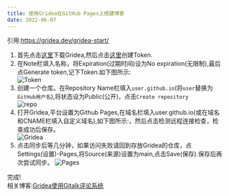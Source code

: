 ```yaml
---
title: 使用Gridea在GitHub Pages上搭建博客
date: 2022-06-07
---
```


引用:https://gridea.dev/gridea-start/

1.  首先点击[这里](https://gridea.dev/#started)下载Gridea,然后点击[这里](https://github.com/settings/tokens/new)创建Token.
2.  在Note栏填入名称，将Expiration(过期时间)设为No expiration(无限制),最后点Generate token,记下Token.如下图所示:  
![Token](/Gridea-on-GitHub-Pages/Token.png)
3.  创建一个仓库。在Repository Name栏填入`user.github.io`(将`user`替换为`GitHub用户名`),将状态设为Public(公开)，点击`Create repository`  
![repo](/Other/GitHub-Create-repository.png)
4.  打开Gridea,平台设置为Github Pages,在域名栏填入user.github.io(或在域名和CNAME栏填入自定义域名),如下图所示:，然后点击检测远程连接检查，检查成功后保存。  
![Gridea](/Gridea-on-GitHub-Pages/Gridea.png)
5.  点击同步后等几分钟，如果访问失败请回到存放Gridea的仓库，点Settings(设置)-Pages,将Source(来源)设置为main,点击Save(保存).保存后再次尝试同步。
![Pages](/Gridea-on-GitHub-Pages/Pages.png)

完成!  
相关博客:[Gridea使用Gitalk评论系统](/gridea-gitalk)